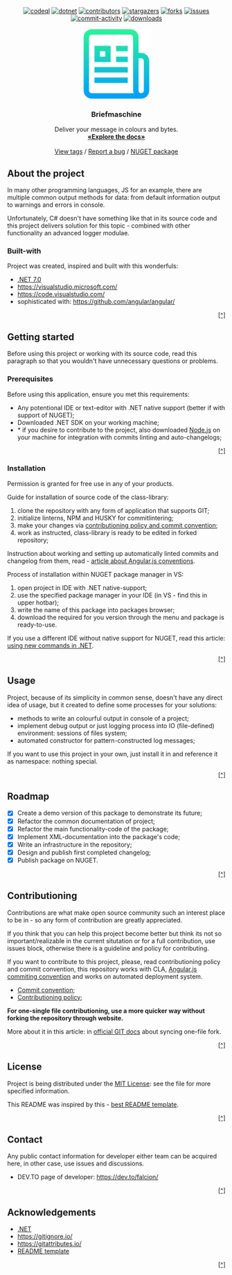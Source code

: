 <div align="center">
    <a href="https://github.com/Falcion/Briefmaschine/actions/workflows/codeql.yml"><img src="https://github.com/Falcion/Briefmaschine/actions/workflows/codeql.yml/badge.svg" alt="codeql"/></a>
    <a href="https://github.com/Falcion/Briefmaschine/actions/workflows/dotnet.yml"><img src="https://github.com/Falcion/Briefmaschine/actions/workflows/dotnet.yml/badge.svg" alt="dotnet"/></a>
    <a href="https://github.com/Falcion/Briefmaschine/graphs/contributors"><img src="https://img.shields.io/github/contributors/Falcion/Briefmaschine" alt="contributors"/></a>
    <a href="https://github.com/Falcion/Briefmaschine/stargazers"><img src="https://img.shields.io/github/stars/Falcion/Briefmaschine" alt="stargazers"/></a>
    <a href="https://github.com/Falcion/Briefmaschine/forks"><img src="https://img.shields.io/github/forks/Falcion/Briefmaschine" alt="forks"/></a>
    <a href="https://github.com/Falcion/Briefmaschine/issues"><img src="https://img.shields.io/github/issues/Falcion/Briefmaschine" alt="issues"/></a>
    <a href="https://github.com/Falcion/Briefmaschine/commits"><img src="https://img.shields.io/github/last-commit/Falcion/Briefmaschine" alt="commit-activity"/></a>
    <a href="https://www.nuget.org/packages/Briefmaschine"><img src="https://img.shields.io/nuget/dt/Briefmaschine" alt="downloads"/></a>
</div>

<br/>
<div align="center">
    <img src="./.github/images/icon.png" alt="icon" width="160" height="160"/>
    <h3>Briefmaschine</h3>
    <p>Deliver your message in colours and bytes.
    <br/>
    <a href="https://github.com/Falcion/Briefmaschine/wiki/"><strong>«Explore the docs»</strong></a>
    <br/>
    <br/>
    <a href="https://github.com/Falcion/Briefmaschine/tags/">View tags</a>
    /
    <a href="https://github.com/Falcion/Briefmaschine/issues/new?assignees=Falcion&labels=Error&template=issue-about-bug.md&title=ERROR%3A+Enter+the+header+of+an+issue">Report a bug</a>
    /
    <a href="https://www.nuget.org/packages/Briefmaschine/">NUGET package</a>
    </p>
</div>

<!-- README introduction:
 Describe your project from unknown perspective and tell,
 what it does and try to interest contributor or user to
 your project. 
 -->

About the project
-----------------

In many other programming languages, JS for an example, there are multiple common output methods for data: from default information output to warnings and errors in console.

Unfortunately, C# doesn't have something like that in its source code and this project delivers solution for this topic - combined with other functionality an advanced logger modulae.

### Built-with

Project was created, inspired and built with this wonderfuls:

- [.NET 7.0](https://dotnet.microsoft.com/)
- https://visualstudio.microsoft.com/
- https://code.visualstudio.com/
- sophisticated with: https://github.com/angular/angular/

<p align="right"><a href="#readme-top" title="Back to the top of README">[^]</a></p>

Getting started
---------------

Before using this project or working with its source code, read this paragraph so that you wouldn't have unnecessary questions or problems.

### Prerequisites

Before using this application, ensure you met this requirements:

- Any potentional IDE or text-editor with .NET native support (better if with support of NUGET);
- Downloaded .NET SDK on your working machine;
- \* if you desire to contribute to the project, also downloaded [Node.js](https://nodejs.org/) on your machine for integration with commits linting and auto-changelogs;

<p align="right"><a href="#readme-top" title="Back to the top of README">[^]</a></p>

### Installation

Permission is granted for free use in any of your products.

Guide for installation of source code of the class-library:

1. clone the repository with any form of application that supports GIT;
2. initialize linterns, NPM and HUSKY for commitlintering;
3. make your changes via [contributioning policy and commit convention](#contributioning);
4. work as instructed, class-library is ready to be edited in forked repository;

Instruction about working and setting up automatically linted commits and changelog from them, read - [article about Angular.js conventions](https://mokkapps.de/blog/how-to-automatically-generate-a-helpful-changelog-from-your-git-commit-messages/).

Process of installation within NUGET package manager in VS:

1. open project in IDE with .NET native-support;
2. use the specified package manager in your IDE (in VS - find this in upper hotbar);
3. write the name of this package into packages browser;
4. download the required for you version through the menu and package is ready-to-use.

If you use a different IDE without native support for NUGET, read this article: [using new commands in .NET]( https://stackoverflow.com/questions/40675162/install-a-nuget-package-in-visual-studio-code/).

<p align="right"><a href="#readme-top" title="Back to the top of README">[^]</a></p>

Usage
-----

Project, because of its simplicity in common sense, doesn't have any direct idea of usage, but it created to define some processes for your solutions:

- methods to write an colourful output in console of a project;
- implement debug output or just logging process into IO (file-defined) environment: sessions of files system;
- automated constructor for pattern-constructed log messages;

If you want to use this project in your own, just install it in and reference it as namespace: nothing special.

<p align="right"><a href="#readme-top" title="Back to the top of README">[^]</a></p>

<!-- Roadmap:
 Create, design and write any roadmap you want: you
 can even delete this paragraph if you don't like big
 planning ideas in your projects.
 -->

Roadmap
-------

- [x] Create a demo version of this package to demonstrate its future;
- [x] Refactor the common documentation of project;
- [x] Refactor the main functionality-code of the package;
- [x] Implement XML-documentation into the package's code;
- [x] Write an infrastructure in the repository;
- [x] Design and publish first completed changelog;
- [x] Publish package on NUGET.

<p align="right"><a href="#readme-top" title="Back to the top of README">[^]</a></p>

<!-- Contributioning idea:
 Contributors, contributing guidelines and other: here you can type random 
 contributors or simply write a contributing guideline/reference contributing 
 policy here.
 
 Github is an open source community, so I highly recommend you to setup this 
 block of your project.
 -->

Contributioning
---------------

Contributions are what make open source community such an interest place to be in - so any form of contribution are greatly appreciated.

If you think that you can help this project become better but think its not so important/realizable in the current situtation or for a full contribution, use issues block, otherwise there is a guideline and policy for contributing.

If you want to contribute to this project, please, read contributioning policy and commit convention, this repository works with CLA, [Angular.js commiting convention](https://github.com/angular/angular/blob/main/CONTRIBUTING.md) and works on automated deployment system.

- [Commit convention](./.github/docs/COMMIT_CONVENTION.md);
- [Contributioning policy](./.github/CONTRIBUTING.md);

**For one-single file contributioning, use a more quicker way without forking the repository through website.**

More about it in this article: in [official GIT docs](https://docs.github.com/en/pull-requests/collaborating-with-pull-requests/working-with-forks/syncing-a-fork/) about syncing one-file fork.

<p align="right"><a href="#readme-top" title="Back to the top of README">[^]</a></p>

<!-- License:
 Paragraph about distribution policy in this repository and
 here, you can type any distinct references for any content.
 -->

License
-------

Project is being distributed under the [MIT License](https://choosealicense.com/licenses/mit/): see the file for more specified information.

This README was inspired by this - [best README template](https://github.com/othneildrew/Best-README-Template/).

<!-- Contact information:
 Ensure you typed atleast an abstract way to
 reach you for any interested person: in may be
 helpful for those, who are in need or in state
 of emergency.
 -->

<p align="right"><a href="#readme-top" title="Back to the top of README">[^]</a></p>


Contact
-------

Any public contact information for developer either team can be acquired here, in other case, use issues and discussions.

- DEV.TO page of developer: https://dev.to/falcion/

<p align="right"><a href="#readme-top" title="Back to the top of README">[^]</a></p>

<!-- Acknowledgements:
 Paragraph of this created for contributions and
 references to any useful web-resources which you
 could recommend in-case of project themed topic. 
 -->

Acknowledgements
----------------

- [.NET](https://dotnet.microsoft.com/en-us/)
- https://gitignore.io/
- https://gitattributes.io/
- [README template](https://github.com/othneildrew/Best-README-Template/)

<p align="right"><a href="#readme-top" title="Back to the top of README">[^]</a></p>
